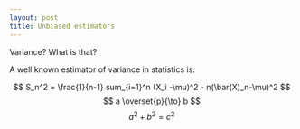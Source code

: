 ```yaml
---
layout: post
title: Unbiased estimators
---
```


Variance? What is that?

A well known estimator of variance in statistics is:

$$ S_n^2 = \frac{1}{n-1} sum_{i=1}^n (X_i -\mu)^2 - n(\bar(X)_n-\mu)^2 $$
$$ a \overset{p}{\to} b $$
$$a^2 + b^2 = c^2$$
